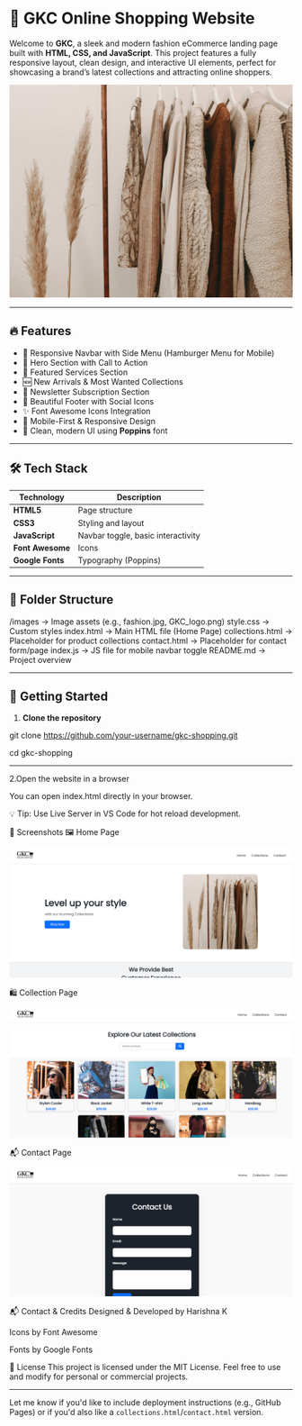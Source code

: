 # 👗 GKC Online Shopping Website

Welcome to **GKC**, a sleek and modern fashion eCommerce landing page built with **HTML, CSS, and JavaScript**. This project features a fully responsive layout, clean design, and interactive UI elements, perfect for showcasing a brand’s latest collections and attracting online shoppers.

![GKC Website Banner](images/fashion.jpg)

---

## 🔥 Features

- 🧭 Responsive Navbar with Side Menu (Hamburger Menu for Mobile)
- 🎯 Hero Section with Call to Action
- 💼 Featured Services Section
- 🆕 New Arrivals & Most Wanted Collections
- 📩 Newsletter Subscription Section
- 🦶 Beautiful Footer with Social Icons
- ✨ Font Awesome Icons Integration
- 📱 Mobile-First & Responsive Design
- 💅 Clean, modern UI using **Poppins** font

---

## 🛠️ Tech Stack

| Technology | Description |
|------------|-------------|
| **HTML5** | Page structure |
| **CSS3** | Styling and layout |
| **JavaScript** | Navbar toggle, basic interactivity |
| **Font Awesome** | Icons |
| **Google Fonts** | Typography (Poppins) |

---

## 📂 Folder Structure

/images -> Image assets (e.g., fashion.jpg, GKC_logo.png)
style.css -> Custom styles
index.html -> Main HTML file (Home Page)
collections.html -> Placeholder for product collections
contact.html -> Placeholder for contact form/page
index.js -> JS file for mobile navbar toggle
README.md -> Project overview

---

## 🚀 Getting Started

1. **Clone the repository**
 
git clone https://github.com/your-username/gkc-shopping.git

cd gkc-shopping

--- 

2.Open the website in a browser

You can open index.html directly in your browser.

💡 Tip: Use Live Server in VS Code for hot reload development.

📸 Screenshots
🖼️ Home Page

![Home Page](images/Home_page.png)

🛍️ Collection Page

![GKC Collection Page](images/collection_page.png)

📬 Contact Page

![Contact Page](images/contact_page.png)

📬 Contact & Credits
Designed & Developed by Harishna K

Icons by Font Awesome

Fonts by Google Fonts

📃 License
This project is licensed under the MIT License. Feel free to use and modify for personal or commercial projects.

---

Let me know if you'd like to include deployment instructions (e.g., GitHub Pages) or if you'd also like a `collections.html`/`contact.html` version.
